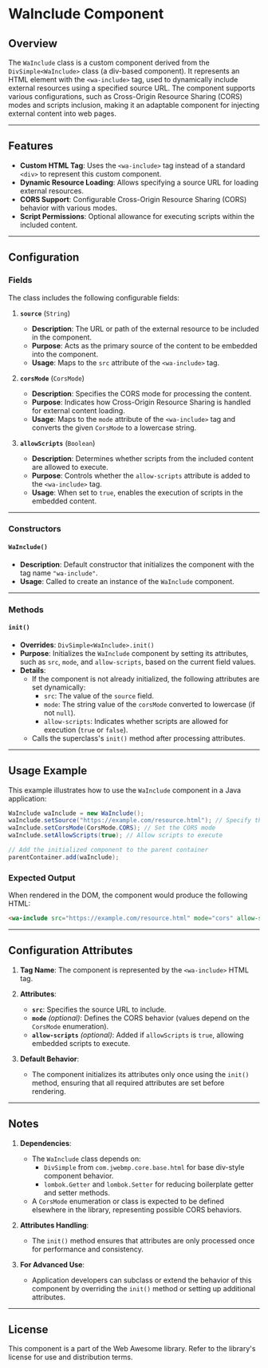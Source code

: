 # WaInclude Component

## Overview
The `WaInclude` class is a custom component derived from the `DivSimple<WaInclude>` class (a div-based component). It represents an HTML element with the `<wa-include>` tag, used to dynamically include external resources using a specified source URL. The component supports various configurations, such as Cross-Origin Resource Sharing (CORS) modes and scripts inclusion, making it an adaptable component for injecting external content into web pages.

---

## Features
- **Custom HTML Tag**: Uses the `<wa-include>` tag instead of a standard `<div>` to represent this custom component.
- **Dynamic Resource Loading**: Allows specifying a source URL for loading external resources.
- **CORS Support**: Configurable Cross-Origin Resource Sharing (CORS) behavior with various modes.
- **Script Permissions**: Optional allowance for executing scripts within the included content.

---

## Configuration

### Fields
The class includes the following configurable fields:

1. **`source`** (`String`)
   - **Description**: The URL or path of the external resource to be included in the component.
   - **Purpose**: Acts as the primary source of the content to be embedded into the component.
   - **Usage**: Maps to the `src` attribute of the `<wa-include>` tag.

2. **`corsMode`** (`CorsMode`)
   - **Description**: Specifies the CORS mode for processing the content.
   - **Purpose**: Indicates how Cross-Origin Resource Sharing is handled for external content loading.
   - **Usage**: Maps to the `mode` attribute of the `<wa-include>` tag and converts the given `CorsMode` to a lowercase string.

3. **`allowScripts`** (`Boolean`)
   - **Description**: Determines whether scripts from the included content are allowed to execute.
   - **Purpose**: Controls whether the `allow-scripts` attribute is added to the `<wa-include>` tag.
   - **Usage**: When set to `true`, enables the execution of scripts in the embedded content.

---

### Constructors

#### `WaInclude()`
- **Description**: Default constructor that initializes the component with the tag name `"wa-include"`.
- **Usage**: Called to create an instance of the `WaInclude` component.

---

### Methods

#### `init()`
- **Overrides**: `DivSimple<WaInclude>.init()`
- **Purpose**: Initializes the `WaInclude` component by setting its attributes, such as `src`, `mode`, and `allow-scripts`, based on the current field values.
- **Details**:
   - If the component is not already initialized, the following attributes are set dynamically:
      - `src`: The value of the `source` field.
      - `mode`: The string value of the `corsMode` converted to lowercase (if not `null`).
      - `allow-scripts`: Indicates whether scripts are allowed for execution (`true` or `false`).
   - Calls the superclass's `init()` method after processing attributes.

---

## Usage Example

This example illustrates how to use the `WaInclude` component in a Java application:

```java
WaInclude waInclude = new WaInclude();
waInclude.setSource("https://example.com/resource.html"); // Specify the resource URL
waInclude.setCorsMode(CorsMode.CORS); // Set the CORS mode
waInclude.setAllowScripts(true); // Allow scripts to execute

// Add the initialized component to the parent container
parentContainer.add(waInclude);
```

### Expected Output

When rendered in the DOM, the component would produce the following HTML:
```html
<wa-include src="https://example.com/resource.html" mode="cors" allow-scripts="true"></wa-include>
```

---

## Configuration Attributes

1. **Tag Name**: The component is represented by the `<wa-include>` HTML tag.

2. **Attributes**:
   - **`src`**: Specifies the source URL to include.
   - **`mode`** _(optional)_: Defines the CORS behavior (values depend on the `CorsMode` enumeration).
   - **`allow-scripts`** _(optional)_: Added if `allowScripts` is `true`, allowing embedded scripts to execute.

3. **Default Behavior**:
   - The component initializes its attributes only once using the `init()` method, ensuring that all required attributes are set before rendering.

---

## Notes
1. **Dependencies**:
   - The `WaInclude` class depends on:
      - `DivSimple` from `com.jwebmp.core.base.html` for base div-style component behavior.
      - `lombok.Getter` and `lombok.Setter` for reducing boilerplate getter and setter methods.
   - A `CorsMode` enumeration or class is expected to be defined elsewhere in the library, representing possible CORS behaviors.

2. **Attributes Handling**:
   - The `init()` method ensures that attributes are only processed once for performance and consistency.

3. **For Advanced Use**:
   - Application developers can subclass or extend the behavior of this component by overriding the `init()` method or setting up additional attributes.

---

## License
This component is a part of the Web Awesome library. Refer to the library's license for use and distribution terms.